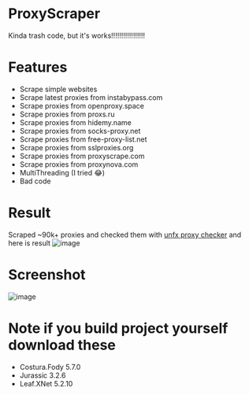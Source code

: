 # ProxyScraper
Kinda trash code, but it's works!!!!!!!!!!!!!!!!!
# Features
- Scrape simple websites
- Scrape latest proxies from instabypass.com
- Scrape proxies from openproxy.space
- Scrape proxies from proxs.ru
- Scrape proxies from hidemy.name
- Scrape proxies from socks-proxy.net
- Scrape proxies from free-proxy-list.net
- Scrape proxies from sslproxies.org
- Scrape proxies from proxyscrape.com
- Scrape proxies from proxynova.com
- MultiThreading (I tried 😂)
- Bad code
# Result
Scraped ~90k+ proxies and checked them with [unfx proxy checker](https://github.com/assnctr/unfx-proxy-checker) and here is result
![image](https://user-images.githubusercontent.com/65458800/182977344-0154b568-80c0-427f-9a9c-abe7295d5c51.png)
# Screenshot
![image](https://user-images.githubusercontent.com/65458800/182977012-d17eeae9-9b9d-4693-a5d0-e9d76897efab.png)
# Note if you build project yourself download these
- Costura.Fody 5.7.0
- Jurassic 3.2.6
- Leaf.XNet 5.2.10
